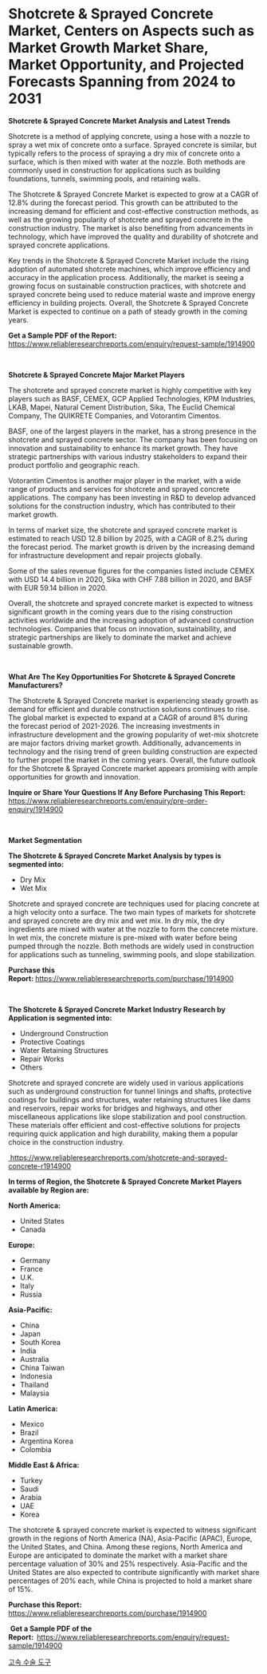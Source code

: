 <p><h1>Shotcrete & Sprayed Concrete Market, Centers on Aspects such as Market Growth Market Share, Market Opportunity, and Projected Forecasts Spanning from 2024 to 2031</h1></p><p><strong>Shotcrete & Sprayed Concrete Market Analysis and Latest Trends</strong></p>
<p><p>Shotcrete is a method of applying concrete, using a hose with a nozzle to spray a wet mix of concrete onto a surface. Sprayed concrete is similar, but typically refers to the process of spraying a dry mix of concrete onto a surface, which is then mixed with water at the nozzle. Both methods are commonly used in construction for applications such as building foundations, tunnels, swimming pools, and retaining walls.</p><p>The Shotcrete & Sprayed Concrete Market is expected to grow at a CAGR of 12.8% during the forecast period. This growth can be attributed to the increasing demand for efficient and cost-effective construction methods, as well as the growing popularity of shotcrete and sprayed concrete in the construction industry. The market is also benefiting from advancements in technology, which have improved the quality and durability of shotcrete and sprayed concrete applications.</p><p>Key trends in the Shotcrete & Sprayed Concrete Market include the rising adoption of automated shotcrete machines, which improve efficiency and accuracy in the application process. Additionally, the market is seeing a growing focus on sustainable construction practices, with shotcrete and sprayed concrete being used to reduce material waste and improve energy efficiency in building projects. Overall, the Shotcrete & Sprayed Concrete Market is expected to continue on a path of steady growth in the coming years.</p></p>
<p><strong>Get a Sample PDF of the Report:&nbsp;</strong> <a href="https://www.reliableresearchreports.com/enquiry/request-sample/1914900">https://www.reliableresearchreports.com/enquiry/request-sample/1914900</a></p>
<p>&nbsp;</p>
<p><strong>Shotcrete & Sprayed Concrete Major Market Players</strong></p>
<p><p>The shotcrete and sprayed concrete market is highly competitive with key players such as BASF, CEMEX, GCP Applied Technologies, KPM Industries, LKAB, Mapei, Natural Cement Distribution, Sika, The Euclid Chemical Company, The QUIKRETE Companies, and Votorantim Cimentos.</p><p>BASF, one of the largest players in the market, has a strong presence in the shotcrete and sprayed concrete sector. The company has been focusing on innovation and sustainability to enhance its market growth. They have strategic partnerships with various industry stakeholders to expand their product portfolio and geographic reach.</p><p>Votorantim Cimentos is another major player in the market, with a wide range of products and services for shotcrete and sprayed concrete applications. The company has been investing in R&D to develop advanced solutions for the construction industry, which has contributed to their market growth.</p><p>In terms of market size, the shotcrete and sprayed concrete market is estimated to reach USD 12.8 billion by 2025, with a CAGR of 8.2% during the forecast period. The market growth is driven by the increasing demand for infrastructure development and repair projects globally.</p><p>Some of the sales revenue figures for the companies listed include CEMEX with USD 14.4 billion in 2020, Sika with CHF 7.88 billion in 2020, and BASF with EUR 59.14 billion in 2020.</p><p>Overall, the shotcrete and sprayed concrete market is expected to witness significant growth in the coming years due to the rising construction activities worldwide and the increasing adoption of advanced construction technologies. Companies that focus on innovation, sustainability, and strategic partnerships are likely to dominate the market and achieve sustainable growth.</p></p>
<p>&nbsp;</p>
<p><strong>What Are The Key Opportunities For Shotcrete & Sprayed Concrete Manufacturers?</strong></p>
<p><p>The Shotcrete & Sprayed Concrete market is experiencing steady growth as demand for efficient and durable construction solutions continues to rise. The global market is expected to expand at a CAGR of around 8% during the forecast period of 2021-2026. The increasing investments in infrastructure development and the growing popularity of wet-mix shotcrete are major factors driving market growth. Additionally, advancements in technology and the rising trend of green building construction are expected to further propel the market in the coming years. Overall, the future outlook for the Shotcrete & Sprayed Concrete market appears promising with ample opportunities for growth and innovation.</p></p>
<p><strong>Inquire or Share Your Questions If Any Before Purchasing This Report:</strong> <a href="https://www.reliableresearchreports.com/enquiry/pre-order-enquiry/1914900">https://www.reliableresearchreports.com/enquiry/pre-order-enquiry/1914900</a></p>
<p>&nbsp;</p>
<p><strong>Market Segmentation</strong></p>
<p><strong>The Shotcrete & Sprayed Concrete Market Analysis by types is segmented into:</strong></p>
<p><ul><li>Dry Mix</li><li>Wet Mix</li></ul></p>
<p><p>Shotcrete and sprayed concrete are techniques used for placing concrete at a high velocity onto a surface. The two main types of markets for shotcrete and sprayed concrete are dry mix and wet mix. In dry mix, the dry ingredients are mixed with water at the nozzle to form the concrete mixture. In wet mix, the concrete mixture is pre-mixed with water before being pumped through the nozzle. Both methods are widely used in construction for applications such as tunneling, swimming pools, and slope stabilization.</p></p>
<p><strong>Purchase this Report:&nbsp;</strong><a href="https://www.reliableresearchreports.com/purchase/1914900">https://www.reliableresearchreports.com/purchase/1914900</a></p>
<p>&nbsp;</p>
<p><strong>The Shotcrete & Sprayed Concrete Market Industry Research by Application is segmented into:</strong></p>
<p><ul><li>Underground Construction</li><li>Protective Coatings</li><li>Water Retaining Structures</li><li>Repair Works</li><li>Others</li></ul></p>
<p><p>Shotcrete and sprayed concrete are widely used in various applications such as underground construction for tunnel linings and shafts, protective coatings for buildings and structures, water retaining structures like dams and reservoirs, repair works for bridges and highways, and other miscellaneous applications like slope stabilization and pool construction. These materials offer efficient and cost-effective solutions for projects requiring quick application and high durability, making them a popular choice in the construction industry.</p></p>
<p><a href="https://www.reliableresearchreports.com/shotcrete-and-sprayed-concrete-r1914900">&nbsp;https://www.reliableresearchreports.com/shotcrete-and-sprayed-concrete-r1914900</a></p>
<p><strong>In terms of Region, the Shotcrete & Sprayed Concrete Market Players available by Region are:</strong></p>
<p>
    <p> <strong> North America: </strong>
        <ul>
            <li>United States</li>
            <li>Canada</li>
        </ul>
        </p> 
    <p> <strong> Europe: </strong>
        <ul>
            <li>Germany</li>
            <li>France</li>
            <li>U.K.</li>
            <li>Italy</li>
            <li>Russia</li>
        </ul>
        </p> 
    <p> <strong> Asia-Pacific: </strong>
        <ul>
            <li>China</li>
            <li>Japan</li>
            <li>South Korea</li>
            <li>India</li>
            <li>Australia</li>
            <li>China Taiwan</li>
            <li>Indonesia</li>
            <li>Thailand</li>
            <li>Malaysia</li>
        </ul>
        </p> 
    <p> <strong> Latin America: </strong>
        <ul>
            <li>Mexico</li>
            <li>Brazil</li>
            <li>Argentina Korea</li>
            <li>Colombia</li>
        </ul>
        </p> 
    <p> <strong> Middle East & Africa: </strong>
        <ul>
            <li>Turkey</li>
            <li>Saudi</li>
            <li>Arabia</li>
            <li>UAE</li>
            <li>Korea</li>
        </ul>
    </p>
    </p>
<p><p>The shotcrete & sprayed concrete market is expected to witness significant growth in the regions of North America (NA), Asia-Pacific (APAC), Europe, the United States, and China. Among these regions, North America and Europe are anticipated to dominate the market with a market share percentage valuation of 30% and 25% respectively. Asia-Pacific and the United States are also expected to contribute significantly with market share percentages of 20% each, while China is projected to hold a market share of 15%.</p></p>
<p><strong>Purchase this Report: </strong><a href="https://www.reliableresearchreports.com/purchase/1914900">https://www.reliableresearchreports.com/purchase/1914900</a></p>
<p>&nbsp;<strong>Get a Sample PDF of the Report:&nbsp;&nbsp;</strong><a href="https://www.reliableresearchreports.com/enquiry/request-sample/1914900">https://www.reliableresearchreports.com/enquiry/request-sample/1914900</a></p>
<p><strong></strong></p>
<p><p><a href="https://github.com/Jackieshlerin98056/Market-Research-Report-List-1/blob/main/2675880145328.md">고속 수술 도구</a></p></p>